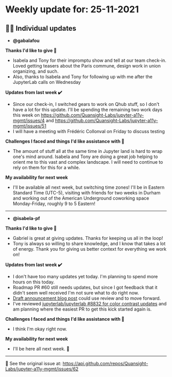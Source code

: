 # Weekly update for: 25-11-2021

## :singer: Individual updates

- **@gabalafou** 

 **Thanks I'd like to give 🙌**
- Isabela and Tony for their impromptu show and tell at our team check-in. Loved getting teasers about the Paris commune, design work in union organizing, and such.
- Also, thanks to Isabela and Tony for following up with me after the JupyterLab calls on Wednesday

**Updates from last week :heavy_check_mark:**
- Since our check-in, I switched gears to work on Qhub stuff, so I don't have a lot for this update. I'll be spending the remaining two work days this week on https://github.com/Quansight-Labs/jupyter-a11y-mgmt/issues/4 and https://github.com/Quansight-Labs/jupyter-a11y-mgmt/issues/51
- I will have a meeting with Frédéric Collonval on Friday to discuss testing

**Challenges I faced and things I'd like assistance with 🙏**
- The amount of stuff all at the same time in Jupyter land is hard to wrap one's mind around. Isabela and Tony are doing a great job helping to orient me to this vast and complex landscape. I will need to continue to rely on them for this for a while.

**My availability for next week**
- I'll be available all next week, but switching time zones! I'll be in Eastern Standard Time (UTC-5), visiting with friends for two weeks in Durham and working out of the American Underground coworking space Monday-Friday, roughly 9 to 5 Eastern! 
---

- **@isabela-pf** 

 **Thanks I'd like to give 🙌**
- Gabriel is great at giving updates. Thanks for keeping us all in the loop!
- Tony is always so willing to share knowledge, and I know that takes a lot of energy. Thank you for giving us better context for everything we work on!

**Updates from last week :heavy_check_mark:**
- I don't have too many updates yet today. I'm planning to spend more hours on this today.
- Roadmap PR #60 still needs updates, but since I got feedback that it didn't seem well received I'm not sure what to do right now.
- [Draft announcement blog post](https://hackmd.io/Asvlu_rsTtu8eCxGB5V8nA) could use review and to move forward.
- I've reviewed [jupyterlab/jupyterlab #8832 for color contrast updates](https://github.com/jupyterlab/jupyterlab/issues/8832) and am planning where the easiest PR to get this kick started again is.

**Challenges I faced and things I'd like assistance with 🙏**
- I think I'm okay right now.

**My availability for next week**
- I'll be here all next week. 🍂  
---


:link: See the original issue at: <https://api.github.com/repos/Quansight-Labs/jupyter-a11y-mgmt/issues/62>

